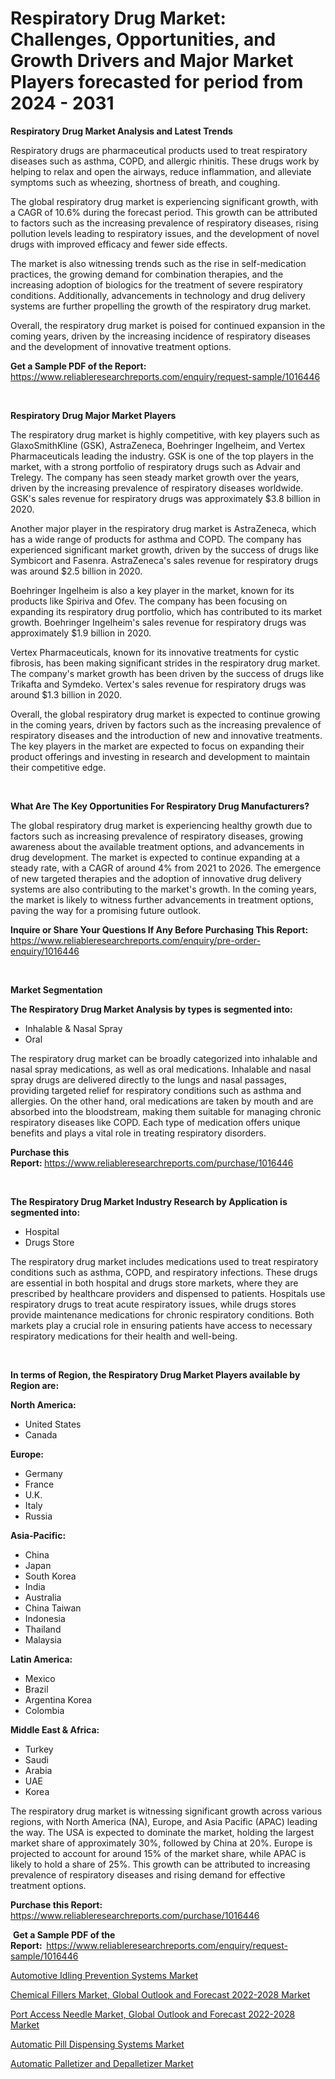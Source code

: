 <p><h1>Respiratory Drug Market: Challenges, Opportunities, and Growth Drivers and Major Market Players forecasted for period from 2024 - 2031</h1></p><p><strong>Respiratory Drug Market Analysis and Latest Trends</strong></p>
<p><p>Respiratory drugs are pharmaceutical products used to treat respiratory diseases such as asthma, COPD, and allergic rhinitis. These drugs work by helping to relax and open the airways, reduce inflammation, and alleviate symptoms such as wheezing, shortness of breath, and coughing.</p><p>The global respiratory drug market is experiencing significant growth, with a CAGR of 10.6% during the forecast period. This growth can be attributed to factors such as the increasing prevalence of respiratory diseases, rising pollution levels leading to respiratory issues, and the development of novel drugs with improved efficacy and fewer side effects.</p><p>The market is also witnessing trends such as the rise in self-medication practices, the growing demand for combination therapies, and the increasing adoption of biologics for the treatment of severe respiratory conditions. Additionally, advancements in technology and drug delivery systems are further propelling the growth of the respiratory drug market.</p><p>Overall, the respiratory drug market is poised for continued expansion in the coming years, driven by the increasing incidence of respiratory diseases and the development of innovative treatment options.</p></p>
<p><strong>Get a Sample PDF of the Report:&nbsp;</strong> <a href="https://www.reliableresearchreports.com/enquiry/request-sample/1016446">https://www.reliableresearchreports.com/enquiry/request-sample/1016446</a></p>
<p>&nbsp;</p>
<p><strong>Respiratory Drug Major Market Players</strong></p>
<p><p>The respiratory drug market is highly competitive, with key players such as GlaxoSmithKline (GSK), AstraZeneca, Boehringer Ingelheim, and Vertex Pharmaceuticals leading the industry. GSK is one of the top players in the market, with a strong portfolio of respiratory drugs such as Advair and Trelegy. The company has seen steady market growth over the years, driven by the increasing prevalence of respiratory diseases worldwide. GSK's sales revenue for respiratory drugs was approximately $3.8 billion in 2020.</p><p>Another major player in the respiratory drug market is AstraZeneca, which has a wide range of products for asthma and COPD. The company has experienced significant market growth, driven by the success of drugs like Symbicort and Fasenra. AstraZeneca's sales revenue for respiratory drugs was around $2.5 billion in 2020.</p><p>Boehringer Ingelheim is also a key player in the market, known for its products like Spiriva and Ofev. The company has been focusing on expanding its respiratory drug portfolio, which has contributed to its market growth. Boehringer Ingelheim's sales revenue for respiratory drugs was approximately $1.9 billion in 2020.</p><p>Vertex Pharmaceuticals, known for its innovative treatments for cystic fibrosis, has been making significant strides in the respiratory drug market. The company's market growth has been driven by the success of drugs like Trikafta and Symdeko. Vertex's sales revenue for respiratory drugs was around $1.3 billion in 2020.</p><p>Overall, the global respiratory drug market is expected to continue growing in the coming years, driven by factors such as the increasing prevalence of respiratory diseases and the introduction of new and innovative treatments. The key players in the market are expected to focus on expanding their product offerings and investing in research and development to maintain their competitive edge.</p></p>
<p>&nbsp;</p>
<p><strong>What Are The Key Opportunities For Respiratory Drug Manufacturers?</strong></p>
<p><p>The global respiratory drug market is experiencing healthy growth due to factors such as increasing prevalence of respiratory diseases, growing awareness about the available treatment options, and advancements in drug development. The market is expected to continue expanding at a steady rate, with a CAGR of around 4% from 2021 to 2026. The emergence of new targeted therapies and the adoption of innovative drug delivery systems are also contributing to the market's growth. In the coming years, the market is likely to witness further advancements in treatment options, paving the way for a promising future outlook.</p></p>
<p><strong>Inquire or Share Your Questions If Any Before Purchasing This Report:</strong> <a href="https://www.reliableresearchreports.com/enquiry/pre-order-enquiry/1016446">https://www.reliableresearchreports.com/enquiry/pre-order-enquiry/1016446</a></p>
<p>&nbsp;</p>
<p><strong>Market Segmentation</strong></p>
<p><strong>The Respiratory Drug Market Analysis by types is segmented into:</strong></p>
<p><ul><li>Inhalable & Nasal Spray</li><li>Oral</li></ul></p>
<p><p>The respiratory drug market can be broadly categorized into inhalable and nasal spray medications, as well as oral medications. Inhalable and nasal spray drugs are delivered directly to the lungs and nasal passages, providing targeted relief for respiratory conditions such as asthma and allergies. On the other hand, oral medications are taken by mouth and are absorbed into the bloodstream, making them suitable for managing chronic respiratory diseases like COPD. Each type of medication offers unique benefits and plays a vital role in treating respiratory disorders.</p></p>
<p><strong>Purchase this Report:&nbsp;</strong><a href="https://www.reliableresearchreports.com/purchase/1016446">https://www.reliableresearchreports.com/purchase/1016446</a></p>
<p>&nbsp;</p>
<p><strong>The Respiratory Drug Market Industry Research by Application is segmented into:</strong></p>
<p><ul><li>Hospital</li><li>Drugs Store</li></ul></p>
<p><p>The respiratory drug market includes medications used to treat respiratory conditions such as asthma, COPD, and respiratory infections. These drugs are essential in both hospital and drugs store markets, where they are prescribed by healthcare providers and dispensed to patients. Hospitals use respiratory drugs to treat acute respiratory issues, while drugs stores provide maintenance medications for chronic respiratory conditions. Both markets play a crucial role in ensuring patients have access to necessary respiratory medications for their health and well-being.</p></p>
<p>&nbsp;</p>
<p><strong>In terms of Region, the Respiratory Drug Market Players available by Region are:</strong></p>
<p>
    <p> <strong> North America: </strong>
        <ul>
            <li>United States</li>
            <li>Canada</li>
        </ul>
        </p> 
    <p> <strong> Europe: </strong>
        <ul>
            <li>Germany</li>
            <li>France</li>
            <li>U.K.</li>
            <li>Italy</li>
            <li>Russia</li>
        </ul>
        </p> 
    <p> <strong> Asia-Pacific: </strong>
        <ul>
            <li>China</li>
            <li>Japan</li>
            <li>South Korea</li>
            <li>India</li>
            <li>Australia</li>
            <li>China Taiwan</li>
            <li>Indonesia</li>
            <li>Thailand</li>
            <li>Malaysia</li>
        </ul>
        </p> 
    <p> <strong> Latin America: </strong>
        <ul>
            <li>Mexico</li>
            <li>Brazil</li>
            <li>Argentina Korea</li>
            <li>Colombia</li>
        </ul>
        </p> 
    <p> <strong> Middle East & Africa: </strong>
        <ul>
            <li>Turkey</li>
            <li>Saudi</li>
            <li>Arabia</li>
            <li>UAE</li>
            <li>Korea</li>
        </ul>
    </p>
    </p>
<p><p>The respiratory drug market is witnessing significant growth across various regions, with North America (NA), Europe, and Asia Pacific (APAC) leading the way. The USA is expected to dominate the market, holding the largest market share of approximately 30%, followed by China at 20%. Europe is projected to account for around 15% of the market share, while APAC is likely to hold a share of 25%. This growth can be attributed to increasing prevalence of respiratory diseases and rising demand for effective treatment options.</p></p>
<p><strong>Purchase this Report: </strong><a href="https://www.reliableresearchreports.com/purchase/1016446">https://www.reliableresearchreports.com/purchase/1016446</a></p>
<p>&nbsp;<strong>Get a Sample PDF of the Report:&nbsp;&nbsp;</strong><a href="https://www.reliableresearchreports.com/enquiry/request-sample/1016446">https://www.reliableresearchreports.com/enquiry/request-sample/1016446</a></p>
<p><strong></strong></p>
<p><p><a href="https://issuu.com/reportprime-2/docs/automotive-idling-prevention-systems-market-size-2">Automotive Idling Prevention Systems Market</a></p><p><a href="https://github.com/bobicer/Market-Research-Report-List-1/blob/main/chemical-fillers-market-global-outlook-and-forecast-2022-2028-market.md">Chemical Fillers Market, Global Outlook and Forecast 2022-2028 Market</a></p><p><a href="https://github.com/timeliteaut/Market-Research-Report-List-1/blob/main/port-access-needle-market-global-outlook-and-forecast-2022-2028-market.md">Port Access Needle Market, Global Outlook and Forecast 2022-2028 Market</a></p><p><a href="https://medium.com/@kelsitorphy644/analyzing-automatic-pill-dispensing-systems-market-global-industry-perspective-and-forecast-2024-de0c360a1bf4">Automatic Pill Dispensing Systems Market</a></p><p><a href="https://medium.com/@kelsitorphy644/automatic-palletizer-and-depalletizer-market-comprehensive-assessment-by-type-application-and-3a57012f4d40">Automatic Palletizer and Depalletizer Market</a></p></p>